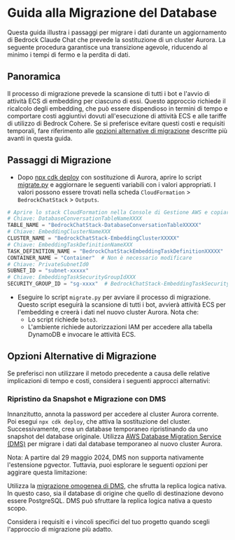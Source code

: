 # Guida alla Migrazione del Database

Questa guida illustra i passaggi per migrare i dati durante un aggiornamento di Bedrock Claude Chat che prevede la sostituzione di un cluster Aurora. La seguente procedura garantisce una transizione agevole, riducendo al minimo i tempi di fermo e la perdita di dati.

## Panoramica

Il processo di migrazione prevede la scansione di tutti i bot e l'avvio di attività ECS di embedding per ciascuno di essi. Questo approccio richiede il ricalcolo degli embedding, che può essere dispendioso in termini di tempo e comportare costi aggiuntivi dovuti all'esecuzione di attività ECS e alle tariffe di utilizzo di Bedrock Cohere. Se si preferisce evitare questi costi e requisiti temporali, fare riferimento alle [opzioni alternative di migrazione](#alternative-migration-options) descritte più avanti in questa guida.

## Passaggi di Migrazione

- Dopo [npx cdk deploy](../README.md#deploy-using-cdk) con sostituzione di Aurora, aprire lo script [migrate.py](./migrate.py) e aggiornare le seguenti variabili con i valori appropriati. I valori possono essere trovati nella scheda `CloudFormation` > `BedrockChatStack` > `Outputs`.

```py
# Aprire lo stack CloudFormation nella Console di Gestione AWS e copiare i valori dalla scheda Outputs.
# Chiave: DatabaseConversationTableNameXXXX
TABLE_NAME = "BedrockChatStack-DatabaseConversationTableXXXXX"
# Chiave: EmbeddingClusterNameXXX
CLUSTER_NAME = "BedrockChatStack-EmbeddingClusterXXXXX"
# Chiave: EmbeddingTaskDefinitionNameXXX
TASK_DEFINITION_NAME = "BedrockChatStackEmbeddingTaskDefinitionXXXXX"
CONTAINER_NAME = "Container"  # Non è necessario modificare
# Chiave: PrivateSubnetId0
SUBNET_ID = "subnet-xxxxx"
# Chiave: EmbeddingTaskSecurityGroupIdXXX
SECURITY_GROUP_ID = "sg-xxxx"  # BedrockChatStack-EmbeddingTaskSecurityGroupXXXXX
```

- Eseguire lo script `migrate.py` per avviare il processo di migrazione. Questo script eseguirà la scansione di tutti i bot, avvierà attività ECS per l'embedding e creerà i dati nel nuovo cluster Aurora. Nota che:
  - Lo script richiede `boto3`.
  - L'ambiente richiede autorizzazioni IAM per accedere alla tabella DynamoDB e invocare le attività ECS.

## Opzioni Alternative di Migrazione

Se preferisci non utilizzare il metodo precedente a causa delle relative implicazioni di tempo e costi, considera i seguenti approcci alternativi:

### Ripristino da Snapshot e Migrazione con DMS

Innanzitutto, annota la password per accedere al cluster Aurora corrente. Poi esegui `npx cdk deploy`, che attiva la sostituzione del cluster. Successivamente, crea un database temporaneo ripristinando da uno snapshot del database originale.
Utilizza [AWS Database Migration Service (DMS)](https://aws.amazon.com/dms/) per migrare i dati dal database temporaneo al nuovo cluster Aurora.

Nota: A partire dal 29 maggio 2024, DMS non supporta nativamente l'estensione pgvector. Tuttavia, puoi esplorare le seguenti opzioni per aggirare questa limitazione:

Utilizza la [migrazione omogenea di DMS](https://docs.aws.amazon.com/dms/latest/userguide/dm-migrating-data.html), che sfrutta la replica logica nativa. In questo caso, sia il database di origine che quello di destinazione devono essere PostgreSQL. DMS può sfruttare la replica logica nativa a questo scopo.

Considera i requisiti e i vincoli specifici del tuo progetto quando scegli l'approccio di migrazione più adatto.